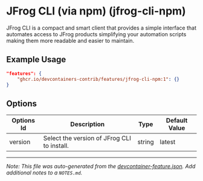 
# JFrog CLI (via npm) (jfrog-cli-npm)

JFrog CLI is a compact and smart client that provides a simple interface that automates access to JFrog products simplifying your automation scripts making them more readable and easier to maintain.

## Example Usage

```json
"features": {
    "ghcr.io/devcontainers-contrib/features/jfrog-cli-npm:1": {}
}
```

## Options

| Options Id | Description | Type | Default Value |
|-----|-----|-----|-----|
| version | Select the version of JFrog CLI to install. | string | latest |



---

_Note: This file was auto-generated from the [devcontainer-feature.json](https://github.com/devcontainers-contrib/features/blob/main/src/jfrog-cli-npm/devcontainer-feature.json).  Add additional notes to a `NOTES.md`._
